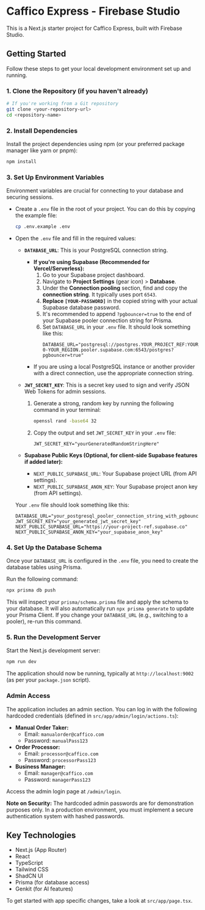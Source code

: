  
# Caffico Express - Firebase Studio

This is a Next.js starter project for Caffico Express, built with Firebase Studio.

## Getting Started

Follow these steps to get your local development environment set up and running.

### 1. Clone the Repository (if you haven't already)

```bash
# If you're working from a Git repository
git clone <your-repository-url>
cd <repository-name>
```

### 2. Install Dependencies

Install the project dependencies using npm (or your preferred package manager like yarn or pnpm):

```bash
npm install
```

### 3. Set Up Environment Variables

Environment variables are crucial for connecting to your database and securing sessions.

*   Create a `.env` file in the root of your project. You can do this by copying the example file:
    ```bash
    cp .env.example .env
    ```
*   Open the `.env` file and fill in the required values:

    *   **`DATABASE_URL`**: This is your PostgreSQL connection string.
        *   **If you're using Supabase (Recommended for Vercel/Serverless):**
            1.  Go to your Supabase project dashboard.
            2.  Navigate to **Project Settings** (gear icon) > **Database**.
            3.  Under the **Connection pooling** section, find and copy the **connection string**. It typically uses port `6543`.
            4.  **Replace `[YOUR-PASSWORD]`** in the copied string with your actual Supabase database password.
            5.  It's recommended to append `?pgbouncer=true` to the end of your Supabase pooler connection string for Prisma.
            6.  Set `DATABASE_URL` in your `.env` file. It should look something like this:
                ```env
                DATABASE_URL="postgresql://postgres.YOUR_PROJECT_REF:YOUR_DATABASE_PASSWORD@aws-0-YOUR_REGION.pooler.supabase.com:6543/postgres?pgbouncer=true"
                ```
        *   If you are using a local PostgreSQL instance or another provider with a direct connection, use the appropriate connection string.

    *   **`JWT_SECRET_KEY`**: This is a secret key used to sign and verify JSON Web Tokens for admin sessions.
        1.  Generate a strong, random key by running the following command in your terminal:
            ```bash
            openssl rand -base64 32
            ```
        2.  Copy the output and set `JWT_SECRET_KEY` in your `.env` file:
            ```env
            JWT_SECRET_KEY="yourGeneratedRandomStringHere"
            ```
    *   **Supabase Public Keys (Optional, for client-side Supabase features if added later):**
        *   `NEXT_PUBLIC_SUPABASE_URL`: Your Supabase project URL (from API settings).
        *   `NEXT_PUBLIC_SUPABASE_ANON_KEY`: Your Supabase project anon key (from API settings).

    Your `.env` file should look something like this:
    ```env
    DATABASE_URL="your_postgresql_pooler_connection_string_with_pgbouncer_true"
    JWT_SECRET_KEY="your_generated_jwt_secret_key"
    NEXT_PUBLIC_SUPABASE_URL="https://your-project-ref.supabase.co"
    NEXT_PUBLIC_SUPABASE_ANON_KEY="your_supabase_anon_key"
    ```

### 4. Set Up the Database Schema

Once your `DATABASE_URL` is configured in the `.env` file, you need to create the database tables using Prisma.

Run the following command:

```bash
npx prisma db push
```

This will inspect your `prisma/schema.prisma` file and apply the schema to your database. It will also automatically run `npx prisma generate` to update your Prisma Client. If you change your `DATABASE_URL` (e.g., switching to a pooler), re-run this command.

### 5. Run the Development Server

Start the Next.js development server:

```bash
npm run dev
```

The application should now be running, typically at `http://localhost:9002` (as per your `package.json` script).

### Admin Access

The application includes an admin section. You can log in with the following hardcoded credentials (defined in `src/app/admin/login/actions.ts`):

*   **Manual Order Taker:**
    *   Email: `manualorder@caffico.com`
    *   Password: `manualPass123`
*   **Order Processor:**
    *   Email: `processor@caffico.com`
    *   Password: `processorPass123`
*   **Business Manager:**
    *   Email: `manager@caffico.com`
    *   Password: `managerPass123`

Access the admin login page at `/admin/login`.

**Note on Security:** The hardcoded admin passwords are for demonstration purposes only. In a production environment, you must implement a secure authentication system with hashed passwords.

## Key Technologies

*   Next.js (App Router)
*   React
*   TypeScript
*   Tailwind CSS
*   ShadCN UI
*   Prisma (for database access)
*   Genkit (for AI features)

To get started with app specific changes, take a look at `src/app/page.tsx`.
